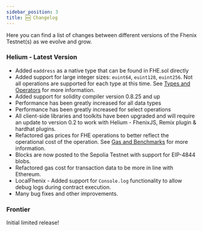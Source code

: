```yaml
---
sidebar_position: 3
title: 🆕 Changelog
---
```


Here you can find a list of changes between different versions of the Fhenix Testnet(s) as we evolve and grow.


### Helium - Latest Version

* Added `eaddress` as a native type that can be found in FHE.sol directly
* Added support for large integer sizes: `euint64`, `euint128`, `euint256`. Not all operations are supported for each type
at this time. See [Types and Operators](../../Writing%20Smart%20Contracts/Types-and-Operators.md) for more information.
* Added support for solidity compiler version 0.8.25 and up
* Performance has been greatly increased for all data types
* Performance has been greatly increased for select operations
* All client-side libraries and toolkits have been upgraded and will require an update to version 0.2 to work with Helium - FhenixJS, Remix plugin & hardhat plugins.
* Refactored gas prices for FHE operations to better reflect the operational cost of the operation. See [Gas and Benchmarks](../../Writing%20Smart%20Contracts/Gas-and-Benchmarks.md) for more information.
* Blocks are now posted to the Sepolia Testnet with support for EIP-4844 blobs.
* Refactored gas cost for transaction data to be more in line with Ethereum.
* LocalFhenix - Added support for `Console.log` functionality to allow debug logs during contract execution. 
* Many bug fixes and other improvements.

### Frontier

Initial limited release!
